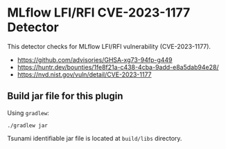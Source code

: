 # MLflow LFI/RFI CVE-2023-1177 Detector

This detector checks for MLflow LFI/RFI  vulnerability (CVE-2023-1177).

- https://github.com/advisories/GHSA-xg73-94fp-g449
- https://huntr.dev/bounties/1fe8f21a-c438-4cba-9add-e8a5dab94e28/
- https://nvd.nist.gov/vuln/detail/CVE-2023-1177

## Build jar file for this plugin

Using `gradlew`:

```shell
./gradlew jar
```

Tsunami identifiable jar file is located at `build/libs` directory.
